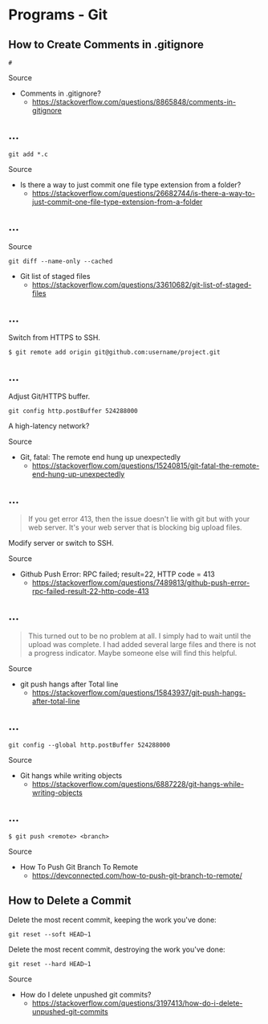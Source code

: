 # Programs - Git

## How to Create Comments in .gitignore

```
#
```

Source

* Comments in .gitignore?
  * https://stackoverflow.com/questions/8865848/comments-in-gitignore

## ...

```
git add *.c
```

Source

* Is there a way to just commit one file type extension from a folder?
  * https://stackoverflow.com/questions/26682744/is-there-a-way-to-just-commit-one-file-type-extension-from-a-folder

## ...

Source

```
git diff --name-only --cached
```

* Git list of staged files
  * https://stackoverflow.com/questions/33610682/git-list-of-staged-files

## ...

Switch from HTTPS to SSH.

```
$ git remote add origin git@github.com:username/project.git
```

## ...

Adjust Git/HTTPS buffer.

```
git config http.postBuffer 524288000
```

A high-latency network?

Source

* Git, fatal: The remote end hung up unexpectedly
  * https://stackoverflow.com/questions/15240815/git-fatal-the-remote-end-hung-up-unexpectedly

## ...

> If you get error 413, then the issue doesn't lie with git but with your web server. It's your web server that is blocking big upload files.

Modify server or switch to SSH.

Source

* Github Push Error: RPC failed; result=22, HTTP code = 413
  * https://stackoverflow.com/questions/7489813/github-push-error-rpc-failed-result-22-http-code-413

## ...

> This turned out to be no problem at all. I simply had to wait until the upload was complete. I had added several large files and there is not a progress indicator. Maybe someone else will find this helpful.

Source

* git push hangs after Total line
  * https://stackoverflow.com/questions/15843937/git-push-hangs-after-total-line

## ...

```
git config --global http.postBuffer 524288000
```

Source

* Git hangs while writing objects
  * https://stackoverflow.com/questions/6887228/git-hangs-while-writing-objects

## ...

```
$ git push <remote> <branch>
```

Source

* How To Push Git Branch To Remote
  * https://devconnected.com/how-to-push-git-branch-to-remote/

## How to Delete a Commit

Delete the most recent commit, keeping the work you've done:

```
git reset --soft HEAD~1
```

Delete the most recent commit, destroying the work you've done:

```
git reset --hard HEAD~1
```

Source

* How do I delete unpushed git commits?
  * https://stackoverflow.com/questions/3197413/how-do-i-delete-unpushed-git-commits
